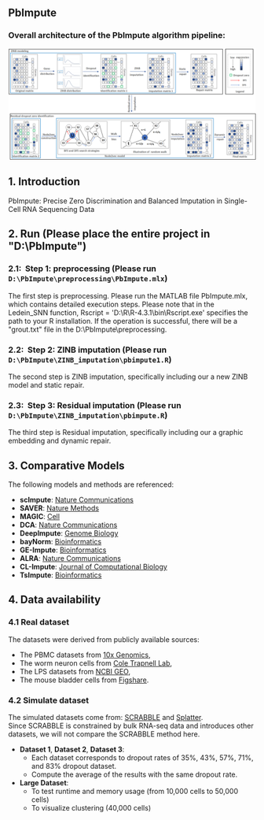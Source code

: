 ## PbImpute
### Overall architecture of the PbImpute algorithm pipeline:

![Sample Image](model.png)
## 1. Introduction

PbImpute: Precise Zero Discrimination and Balanced Imputation in Single-Cell RNA Sequencing Data

## 2. Run (Please place the entire project in "D:\PbImpute")

### 2.1:&nbsp;&nbsp;Step 1: preprocessing (Please run `D:\PbImpute\preprocessing\PbImpute.mlx`)

The first step is preprocessing. Please run the MATLAB file PbImpute.mlx, which contains detailed execution steps.
Please note that in the Ledein_SNN function, Rscript = 'D:\R\R-4.3.1\bin\Rscript.exe' specifies the path to your R installation. If the operation is successful, there will be a "grout.txt" file in the D:\PbImpute\preprocessing\.

### 2.2:&nbsp;&nbsp;Step 2: ZINB imputation (Please run `D:\PbImpute\ZINB_imputation\pbimpute1.R`)
The second step is  ZINB imputation, specifically including our a new ZINB model and static repair.

### 2.3:&nbsp;&nbsp;Step 3: Residual imputation (Please run `D:\PbImpute\ZINB_imputation\pbimpute.R`)
The third  step is  Residual imputation, specifically including our a graphic embedding and dynamic repair.

## 3. Comparative Models
The following models and methods are referenced:
- **scImpute**: [Nature Communications](https://www.nature.com/articles/s41467-018-03405-7)
- **SAVER**: [Nature Methods](https://www.nature.com/articles/s41592-018-0033-z)
- **MAGIC**: [Cell](https://www.cell.com/cell/fulltext/S0092-8674(18)30724-4)
- **DCA**: [Nature Communications](https://www.nature.com/articles/s41467-018-07931-2)
- **DeepImpute**: [Genome Biology](https://link.springer.com/article/10.1186/s13059-019-1837-6)
- **bayNorm**: [Bioinformatics](https://academic.oup.com/bioinformatics/article/36/4/1174/5581401)
- **GE-Impute**: [Bioinformatics](https://academic.oup.com/bib/article/23/5/bbac313/6651303?login=false)
- **ALRA**: [Nature Communications](https://www.nature.com/articles/s41467-021-27729-z)
- **CL-Impute**: [Journal of Computational Biology](https://www.sciencedirect.com/science/article/abs/pii/S001048252300728X)
- **TsImpute**: [Bioinformatics](https://academic.oup.com/bioinformatics/article/39/12/btad731/7457483)

## 4. Data availability
### 4.1 Real dataset
The datasets were derived from publicly available sources: 
- The PBMC datasets from [10x Genomics](https://support.10xgenomics.com/single-cell-gene-expression/datasets/2.1.0/pbmc4k),
- The worm neuron cells from [Cole Trapnell Lab](https://cole-trapnell-lab.github.io/worm-rna/docs/),
- The LPS datasets from [NCBI GEO](https://www.ncbi.nlm.nih.gov/geo/query/acc.cgi?acc=GSE17721),
- The mouse bladder cells from [Figshare](https://figshare.com/s/865e694ad06d5857db4b).
### 4.2 Simulate dataset
The simulated datasets come from: [SCRABBLE](https://link.springer.com/article/10.1186/s13059-019-1681-8) and [Splatter](https://link.springer.com/article/10.1186/s13059-017-1305-0).  
Since SCRABBLE is constrained by bulk RNA-seq data and introduces other datasets, we will not compare the SCRABBLE method here.
- **Dataset 1**, **Dataset 2**, **Dataset 3**:
  - Each dataset corresponds to dropout rates of 35%, 43%, 57%, 71%, and 83% dropout dataset.
  - Compute the average of the results with the same dropout rate.
- **Large Dataset**:
  - To test runtime and memory usage (from 10,000 cells to 50,000 cells)
  - To visualize clustering (40,000 cells)





